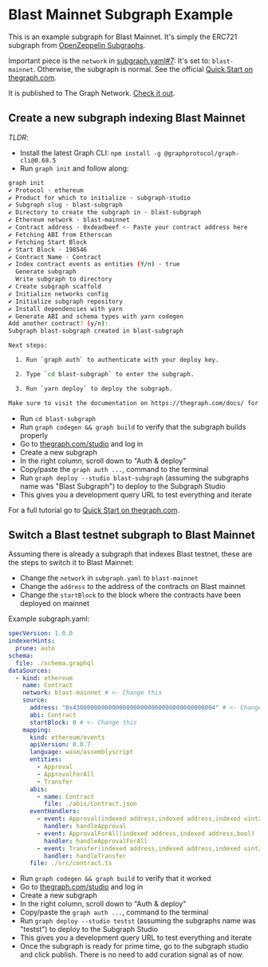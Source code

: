 # Blast Mainnet Subgraph Example

This is an example subgraph for Blast Mainnet. It's simply the ERC721 subgraph from [OpenZeppelin Subgraphs](https://github.com/OpenZeppelin/openzeppelin-subgraphs).

Important piece is the `network` in [subgraph.yaml#7](./subgraph.yaml#7): It's set to: `blast-mainnet`. Otherwise, the subgraph is normal. See the official [Quick Start on thegraph.com](https://thegraph.com/docs/en/quick-start/).

It is published to The Graph Network. [Check it out](https://thegraph.com/explorer/subgraphs/HicrZaHRDR5GMRZJVCLQsR522wkAbYmejtu5vaUhTLfK?view=Overview&chain=arbitrum-one).

## Create a new subgraph indexing Blast Mainnet

_TLDR_:

- Install the latest Graph CLI: `npm install -g @graphprotocol/graph-cli@0.68.5`
- Run `graph init` and follow along:

```bash
graph init
✔ Protocol · ethereum
✔ Product for which to initialize · subgraph-studio
✔ Subgraph slug · blast-subgraph
✔ Directory to create the subgraph in · blast-subgraph
✔ Ethereum network · blast-mainnet
✔ Contract address · 0xdeadbeef <- Paste your contract address here
✔ Fetching ABI from Etherscan
✔ Fetching Start Block
✔ Start Block · 198546
✔ Contract Name · Contract
✔ Index contract events as entities (Y/n) · true
  Generate subgraph
  Write subgraph to directory
✔ Create subgraph scaffold
✔ Initialize networks config
✔ Initialize subgraph repository
✔ Install dependencies with yarn
✔ Generate ABI and schema types with yarn codegen
Add another contract? (y/n):
Subgraph blast-subgraph created in blast-subgraph

Next steps:

  1. Run `graph auth` to authenticate with your deploy key.

  2. Type `cd blast-subgraph` to enter the subgraph.

  3. Run `yarn deploy` to deploy the subgraph.

Make sure to visit the documentation on https://thegraph.com/docs/ for further information.
```

- Run `cd blast-subgraph`
- Run `graph codegen && graph build` to verify that the subgraph builds properly
- Go to [thegraph.com/studio](https://thegraph.com/studio) and log in
- Create a new subgraph
- In the right column, scroll down to "Auth & deploy"
- Copy/paste the `graph auth ...`, command to the terminal
- Run `graph deploy --studio blast-subgraph` (assuming the subgraphs name was "Blast Subgraph") to deploy to the Subgraph Studio
- This gives you a development query URL to test everything and iterate

For a full tutorial go to [Quick Start on thegraph.com](https://thegraph.com/docs/en/quick-start/).

## Switch a Blast testnet subgraph to Blast Mainnet

Assuming there is already a subgraph that indexes Blast testnet, these are the steps to switch it to Blast Mainnet:

- Change the `network` in `subgraph.yaml` to `blast-mainnet`
- Change the `address` to the address of the contracts on Blast mainnet
- Change the `startBlock` to the block where the contracts have been deployed on mainnet

Example subgraph.yaml:

```yaml
specVersion: 1.0.0
indexerHints:
  prune: auto
schema:
  file: ./schema.graphql
dataSources:
  - kind: ethereum
    name: Contract
    network: blast-mainnet # <- Change this
    source:
      address: "0x4300000000000000000000000000000000000004" # <- Change this
      abi: Contract
      startBlock: 0 # <- Change this
    mapping:
      kind: ethereum/events
      apiVersion: 0.0.7
      language: wasm/assemblyscript
      entities:
        - Approval
        - ApprovalForAll
        - Transfer
      abis:
        - name: Contract
          file: ./abis/Contract.json
      eventHandlers:
        - event: Approval(indexed address,indexed address,indexed uint256)
          handler: handleApproval
        - event: ApprovalForAll(indexed address,indexed address,bool)
          handler: handleApprovalForAll
        - event: Transfer(indexed address,indexed address,indexed uint256)
          handler: handleTransfer
      file: ./src/contract.ts
```

- Run `graph codegen && graph build` to verify that it worked
- Go to [thegraph.com/studio](https://thegraph.com/studio) and log in
- Create a new subgraph
- In the right column, scroll down to "Auth & deploy"
- Copy/paste the `graph auth ...`, command to the terminal
- Run `graph deploy --studio testst` (assuming the subgraphs name was "testst") to deploy to the Subgraph Studio
- This gives you a development query URL to test everything and iterate
- Once the subgraph is ready for prime time, go to the subgraph studio and click publish. There is no need to add curation signal as of now.
